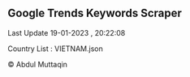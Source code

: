 

## Google Trends Keywords Scraper 
 
Last Update 19-01-2023 , 20:22:08

Country List :
VIETNAM.json



© Abdul Muttaqin 
